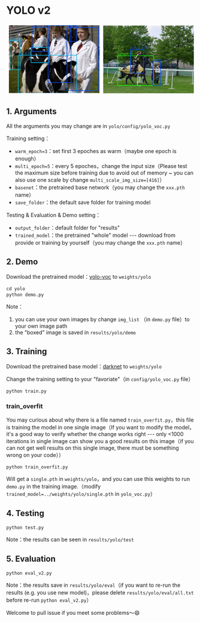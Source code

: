 # YOLO v2

![](../png/demo_yolo.png)

## 1. Arguments

All the arguments you may change are in  `yolo/config/yolo_voc.py`

Training setting：

- `warm_epoch=3`：set first 3 epoches as warm（maybe one epoch is enough）
- `multi_epoch=5`：every 5 epoches，change the input size（Please test the maximum size before training due to avoid out of memory ~ you can also use one scale by change `multi_scale_img_size=[416]`）
- `basenet`：the pretrained base network（you may change the `xxx.pth` name）
- `save_folder`：the default save folder for training model

Testing & Evaluation & Demo setting：

- `output_folder`：default folder for "results" 
- `trained_model`：the pretrained "whole" model --- download from provide or training by yourself（you may change the `xxx.pth` name）

## 2. Demo

Download the pretrained model：[yolo-voc]() to `weights/yolo`

```shell
cd yolo
python demo.py
```

Note：

1. you can use your own images by change `img_list` （in `demo.py` file）to your own image path
2. the "boxed" image is saved in `results/yolo/demo`

## 3. Training

Download the pretrained base model：[darknet]() to `weights/yolo`

Change the training setting to your "favoriate"（in `config/yolo_voc.py` file）

```shell
python train.py
```

### train_overfit

You may curious about why there is a file named `train_overfit.py`，this file is training the model in one single image（If you want to modify the model，it's a good way to verify whether the change works right --- only <1000 iterations in single image can show you a good results on this image（if you can not get well results on this single image, there must be something wrong on your code））

```shell
python train_overfit.py
```

Will get a `single.pth` in `weights/yolo`，and you can use this weights to run `demo.py` in the training image.（modify `trained_model=../weights/yolo/single.pth` in `yolo_voc.py`）

## 4. Testing

```shell
python test.py
```

Note：the results can be seen in `results/yolo/test`

## 5. Evaluation

```shell
python eval_v2.py
```

Note：the results save in `results/yolo/eval`（if you want to re-run the results (e.g. you use new model)，please delete `results/yolo/eval/all.txt` before re-run `python eval_v2.py`）



Welcome to pull issue if you meet some problems～:smile: